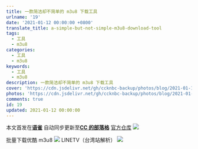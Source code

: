 ```yaml
---
title: 一款简洁却不简单的 m3u8 下载工具
urlname: '19'
date: '2021-01-12 00:00:00 +0800'
translate_title: a-simple-but-not-simple-m3u8-download-tool
tags:
  - 工具
  - m3u8
categories:
  - 工具
  - m3u8
keywords:
  - 工具
  - m3u8
description: 一款简洁却不简单的 m3u8 下载工具
cover: 'https://cdn.jsdelivr.net/gh/ccknbc-backup/photos/blog/2021-01-18~15-35-50.webp'
photos: 'https://cdn.jsdelivr.net/gh/ccknbc-backup/photos/blog/2021-01-18~15-35-50.webp'
comments: true
id: 19
updated: 2021-01-12 00:00:00
---
```


本文首发在[**语雀**](https://www.yuque.com/ccknbc/blog/19)
自动同步更新至[**CC 的部落格**](https://blog.ccknbc.cc/posts/)
[官方仓库](https://github.com/nilaoda/N_m3u8DL-CLI)
![](https://cdn.nlark.com/yuque/0/2021/gif/8391407/1610273643341-942cd95d-6f1e-4356-afc9-d5961c7d078a.gif#align=left&display=inline&height=789&margin=%5Bobject%20Object%5D&originHeight=789&originWidth=1121&size=0&status=done&style=none&width=1121)

批量下载优酷 m3u8
![](https://cdn.nlark.com/yuque/0/2021/gif/8391407/1610273775655-7e8c3956-6d5a-4760-a59b-d02e6c21126e.gif#align=left&display=inline&height=518&margin=%5Bobject%20Object%5D&originHeight=518&originWidth=950&size=0&status=done&style=none&width=950)
LINETV（台湾站解析）
![](https://cdn.nlark.com/yuque/0/2021/gif/8391407/1610273823214-764f768e-4b64-4073-8793-498c61a30285.gif#align=left&display=inline&height=555&margin=%5Bobject%20Object%5D&originHeight=555&originWidth=734&size=0&status=done&style=none&width=734)
